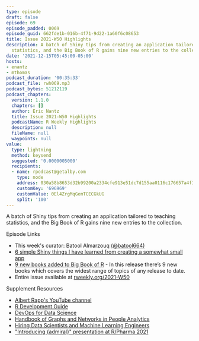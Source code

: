 ```yaml
---
type: episode
draft: false
episode: 69
episode_padded: 0069
episode_guid: 662fde1b-016b-4f71-9d22-1a60f6c08653
title: Issue 2021-W50 Highlights
description: A batch of Shiny tips from creating an application tailored to teaching
  statistics, and the Big Book of R gains nine new entries to the collection.
date: '2021-12-15T05:45:00-05:00'
hosts:
- enantz
- mthomas
podcast_duration: '00:35:33'
podcast_file: rwh069.mp3
podcast_bytes: 51212119
podcast_chapters:
  version: 1.1.0
  chapters: []
  author: Eric Nantz
  title: Issue 2021-W50 Highlights
  podcastName: R Weekly Highlights
  description: null
  fileName: null
  waypoints: null
value:
  type: lightning
  method: keysend
  suggested: '0.0000005000'
  recipients:
  - name: rpodcast@getalby.com
    type: node
    address: 030a58b8653d32b99200a2334cfe913e51dc7d155aa0116c176657a4f1722677a3
    customKey: '696969'
    customValue: 0El4ZrgMqGemTCECGkUG
    split: '100'
---
```

A batch of Shiny tips from creating an application tailored to teaching statistics, and the Big Book of R gains nine new entries to the collection.

Episode Links

-   This week's curator: Batool Almarzouq <a href="https://twitter.com/batool664" rel="nofollow">(@batool664)</a>
-   <a href="https://albert-rapp.de/post/2021-11-21-a-few-learnings-from-a-simple-shiny-app/" rel="nofollow">6 simple Shiny things I have learned from creating a somewhat small app</a>
-   <a href="https://oscarbaruffa.com/bbofr_2021-06-12/" rel="nofollow">9 new books added to Big Book of R</a> - In this release there’s 9 new books which covers the widest range of topics of any release to date.
-   Entire issue available at <a href="https://rweekly.org/2021-W50.html" rel="nofollow">rweekly.org/2021-W50</a>

Supplement Resources

-   <a href="https://www.youtube.com/channel/UCdFC653IaBVC5kwj7CGo2sQ" rel="nofollow">Albert Rapp's YouTube channel</a>
-   <a href="https://forwards.github.io/rdevguide/" rel="nofollow">R Development Guide</a>
-   <a href="https://akgold.github.io/do4ds/index.html" rel="nofollow">DevOps for Data Science</a>
-   <a href="https://ona-book.org/index.html" rel="nofollow">Handbook of Graphs and Networks in People Analytics</a>
-   <a href="https://dshiring.com/" rel="nofollow">Hiring Data Scientists and Machine Learning Engineers</a>
-   <a href="https://www.youtube.com/watch?v=N7Bw8c3D5fU" rel="nofollow">"Introducing {admiral}" presentation at R/Pharma 2021</a>
